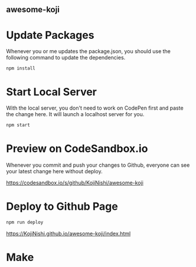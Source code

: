 awesome-koji
--------------

# Update Packages

Whenever you or me updates the package.json, you should use the following command to update the dependencies.

```
npm install
```

# Start Local Server

With the local server, you don't need to work on CodePen first and paste the change here.
It will launch a localhost server for you.

```sh
npm start
```

# Preview on CodeSandbox.io

Whenever you commit and push your changes to Github, everyone can see your latest change here without deploy.

https://codesandbox.io/s/github/KojiNishi/awesome-koji


# Deploy to Github Page

```sh
npm run deploy
```

https://KojiNishi.github.io/awesome-koji/index.html

# Make